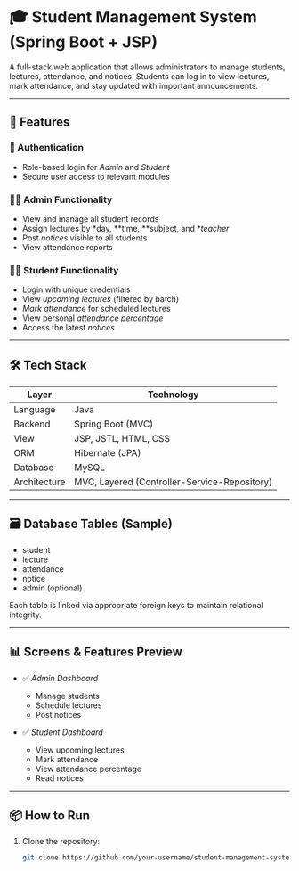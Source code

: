 # 🎓 Student Management System (Spring Boot + JSP)

A full-stack web application that allows administrators to manage students, lectures, attendance, and notices. Students can log in to view lectures, mark attendance, and stay updated with important announcements.

---

## 🚀 Features

### 🔐 Authentication
- Role-based login for *Admin* and *Student*
- Secure user access to relevant modules

### 👩‍🏫 Admin Functionality
- View and manage all student records
- Assign lectures by *day, **time, **subject, and **teacher*
- Post *notices* visible to all students
- View attendance reports

### 👨‍🎓 Student Functionality
- Login with unique credentials
- View *upcoming lectures* (filtered by batch)
- *Mark attendance* for scheduled lectures
- View personal *attendance percentage*
- Access the latest *notices*

---

## 🛠 Tech Stack

| Layer            | Technology             |
|------------------|------------------------|
| Language         | Java                   |
| Backend          | Spring Boot (MVC)      |
| View             | JSP, JSTL, HTML, CSS   |
| ORM              | Hibernate (JPA)        |
| Database         | MySQL                  |
| Architecture     | MVC, Layered (Controller-Service-Repository) |

---

## 🗃 Database Tables (Sample)

- student  
- lecture  
- attendance  
- notice  
- admin (optional)  

Each table is linked via appropriate foreign keys to maintain relational integrity.

---

## 📊 Screens & Features Preview

- ✅ *Admin Dashboard*  
  - Manage students  
  - Schedule lectures  
  - Post notices  

- ✅ *Student Dashboard*  
  - View upcoming lectures  
  - Mark attendance  
  - View attendance percentage  
  - Read notices  

---

## 📦 How to Run

1. Clone the repository:
   ```bash
   git clone https://github.com/your-username/student-management-system.git 
